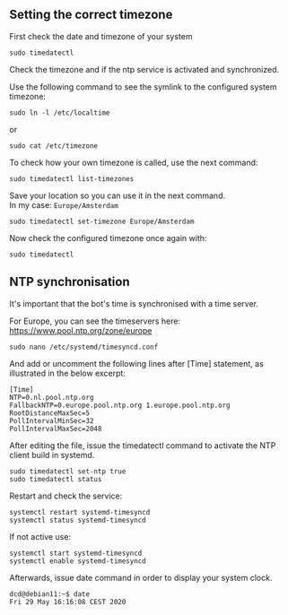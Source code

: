 ## Setting the correct timezone

First check the date and timezone of your system

```
sudo timedatectl
```

Check the timezone and if the ntp service is activated and synchronized.

Use the following command to see the symlink to the configured system timezone:

```
sudo ln -l /etc/localtime
```

or

```
sudo cat /etc/timezone
```

To check how your own timezone is called, use the next command:

```
sudo timedatectl list-timezones
```

Save your location so you can use it in the next command.  
In my case: ``Europe/Amsterdam``

```
sudo timedatectl set-timezone Europe/Amsterdam
```

Now check the configured timezone once again with:

```
sudo timedatectl
```

## NTP synchronisation

It's important that the bot's time is synchronised with a time server.

For Europe, you can see the timeservers here: https://www.pool.ntp.org/zone/europe

```
sudo nano /etc/systemd/timesyncd.conf
```

And add or uncomment the following lines after \[Time\] statement, as illustrated in the below excerpt:

```
[Time]
NTP=0.nl.pool.ntp.org  
FallbackNTP=0.europe.pool.ntp.org 1.europe.pool.ntp.org
RootDistanceMaxSec=5
PollIntervalMinSec=32
PollIntervalMaxSec=2048
```

After editing the file, issue the timedatectl command to activate the NTP client build in systemd.

```
sudo timedatectl set-ntp true 
sudo timedatectl status
```

Restart and check the service:

```
systemctl restart systemd-timesyncd
systemctl status systemd-timesyncd
```

If not active use:

```
systemctl start systemd-timesyncd
systemctl enable systemd-timesyncd
```

Afterwards, issue date command in order to display your system clock.

```
dcd@debian11:~$ date
Fri 29 May 16:16:08 CEST 2020
```


